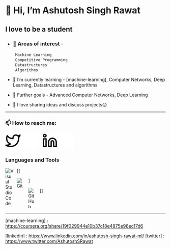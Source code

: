 # 👋 Hi, I’m Ashutosh Singh Rawat

## I love to be a student

- ### 👀 Areas of interest -

       Machine Learning
       Competitive Programming
       Datastructures
       Algorithms

- 🌱 I’m currently learning - [machine-learning], Computer Networks, Deep Learning, Datastructures and algorithms

- 🎈 Further goals - Advanced Computer Networks, Deep Learning

- 💞️ I love sharing ideas and discuss projects😉
---
### 📫 How to reach me:

[![twitter](./img/twitter-light.svg)](https://twitter.com/AshutoshSRawat#gh-light-mode-only)
[![twitter](./img/twitter-dark.svg)](https://twitter.com/AshutoshSRawat#gh-dark-mode-only)
&nbsp;&nbsp;
[![linkedin](./img/linkedin-light.svg)](https://linkedin.com/in/ashutosh-singh-rawat-ml#gh-light-mode-only)
[![linkedin](./img/linkedin-dark.svg)](https://linkedin.com/in/ashutosh-singh-rawat-ml#gh-dark-mode-only)
&nbsp;&nbsp;

### Languages and Tools

[<img align="left" alt="Visual Studio Code" width="26px" src="https://cdn.jsdelivr.net/gh/devicons/devicon/icons/vscode/vscode-original.svg" style="padding-right:10px;" />]

<img align="left" alt="Git" width="26px" src="https://cdn.jsdelivr.net/gh/devicons/devicon/icons/git/git-original.svg" style="padding-right:10px;" />]

[<img align="left" alt="GitHub" width="26px" src="https://user-images.githubusercontent.com/3369400/139447912-e0f43f33-6d9f-45f8-be46-2df5bbc91289.png" style="padding-right:10px;" />]

<br />
<br />

---

[machine-learning] : <https://coursera.org/share/19f029944e10b37c18e4875e98ec17d6>

[linkedin] : <https://www.linkedin.com/in/ashutosh-singh-rawat-ml/>
[twitter] : <https://www.twitter.com/AshutoshSRawat>

<!---
Ashutosh-Rawat/Ashutosh-Rawat is a ✨ special ✨ repository because its `README.md` (this file) appears on your GitHub profile.
You can click the Preview link to take a look at your changes.
--->
